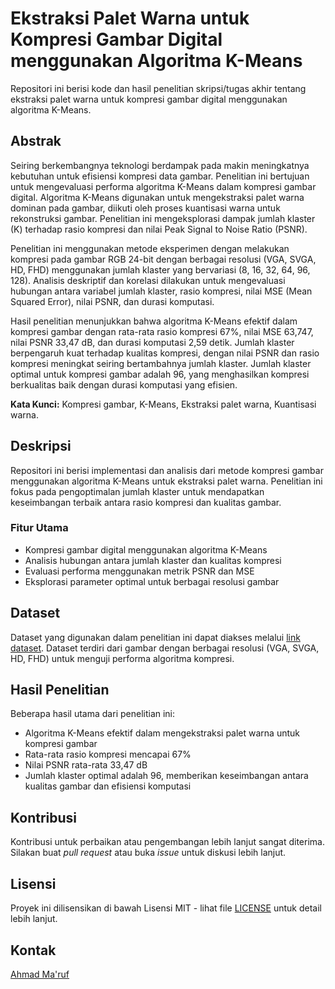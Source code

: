 # Ekstraksi Palet Warna untuk Kompresi Gambar Digital menggunakan Algoritma K-Means

Repositori ini berisi kode dan hasil penelitian skripsi/tugas akhir tentang ekstraksi palet warna untuk kompresi gambar digital menggunakan algoritma K-Means.

## Abstrak

Seiring berkembangnya teknologi berdampak pada makin meningkatnya kebutuhan untuk efisiensi kompresi data gambar. Penelitian ini bertujuan untuk mengevaluasi performa algoritma K-Means dalam kompresi gambar digital. Algoritma K-Means digunakan untuk mengekstraksi palet warna dominan pada gambar, diikuti oleh proses kuantisasi warna untuk rekonstruksi gambar. Penelitian ini mengeksplorasi dampak jumlah klaster (K) terhadap rasio kompresi dan nilai Peak Signal to Noise Ratio (PSNR).

Penelitian ini menggunakan metode eksperimen dengan melakukan kompresi pada gambar RGB 24-bit dengan berbagai resolusi (VGA, SVGA, HD, FHD) menggunakan jumlah klaster yang bervariasi (8, 16, 32, 64, 96, 128). Analisis deskriptif dan korelasi dilakukan untuk mengevaluasi hubungan antara variabel jumlah klaster, rasio kompresi, nilai MSE (Mean Squared Error), nilai PSNR, dan durasi komputasi.

Hasil penelitian menunjukkan bahwa algoritma K-Means efektif dalam kompresi gambar dengan rata-rata rasio kompresi 67%, nilai MSE 63,747, nilai PSNR 33,47 dB, dan durasi komputasi 2,59 detik. Jumlah klaster berpengaruh kuat terhadap kualitas kompresi, dengan nilai PSNR dan rasio kompresi meningkat seiring bertambahnya jumlah klaster. Jumlah klaster optimal untuk kompresi gambar adalah 96, yang menghasilkan kompresi berkualitas baik dengan durasi komputasi yang efisien.

**Kata Kunci:** Kompresi gambar, K-Means, Ekstraksi palet warna, Kuantisasi warna.

## Deskripsi

Repositori ini berisi implementasi dan analisis dari metode kompresi gambar menggunakan algoritma K-Means untuk ekstraksi palet warna. Penelitian ini fokus pada pengoptimalan jumlah klaster untuk mendapatkan keseimbangan terbaik antara rasio kompresi dan kualitas gambar.

### Fitur Utama

- Kompresi gambar digital menggunakan algoritma K-Means
- Analisis hubungan antara jumlah klaster dan kualitas kompresi
- Evaluasi performa menggunakan metrik PSNR dan MSE
- Eksplorasi parameter optimal untuk berbagai resolusi gambar

## Dataset

Dataset yang digunakan dalam penelitian ini dapat diakses melalui [link dataset](https://drive.google.com/drive/u/1/folders/13cc9m-1gNY--0HOwyTi2XadrwHo5KsvH). Dataset terdiri dari gambar dengan berbagai resolusi (VGA, SVGA, HD, FHD) untuk menguji performa algoritma kompresi.

## Hasil Penelitian

Beberapa hasil utama dari penelitian ini:

- Algoritma K-Means efektif dalam mengekstraksi palet warna untuk kompresi gambar
- Rata-rata rasio kompresi mencapai 67%
- Nilai PSNR rata-rata 33,47 dB
- Jumlah klaster optimal adalah 96, memberikan keseimbangan antara kualitas gambar dan efisiensi komputasi

## Kontribusi

Kontribusi untuk perbaikan atau pengembangan lebih lanjut sangat diterima. Silakan buat *pull request* atau buka *issue* untuk diskusi lebih lanjut.

## Lisensi

Proyek ini dilisensikan di bawah Lisensi MIT - lihat file [LICENSE](LICENSE) untuk detail lebih lanjut.

## Kontak

[Ahmad Ma'ruf](ahmadmaruf2701@gmail.com)
